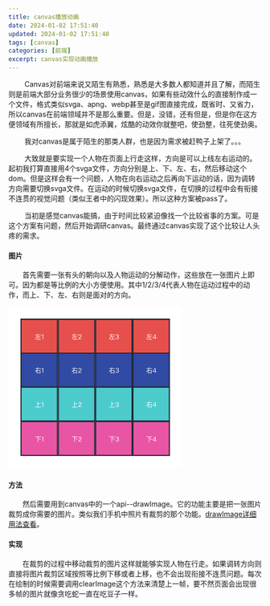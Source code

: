 ```yaml
---
title: canvas播放动画
date: 2024-01-02 17:51:40
updated: 2024-01-02 17:51:40
tags: [canvas]
categories: [前端]
excerpt: canvas实现动画播放
---
```

&emsp;&emsp; Canvas对前端来说又陌生有熟悉，熟悉是大多数人都知道并且了解，而陌生则是前端大部分业务很少的场景使用canvas，如果有些动效什么的直接制作成一个文件，格式类似svga、apng、webp甚至是gif图直接完成，既省时、又省力，所以canvas在前端领域并不是那么重要。但是，没错，还有但是，但是你在这方便领域有所擅长，那就是如虎添翼，炫酷的动效你就整吧，使劲整，往死使劲奥。

&emsp;&emsp; 我对canvas是属于陌生的那类人群，也是因为需求被赶鸭子上架了。。。

&emsp;&emsp; 大致就是要实现一个人物在页面上行走这样，方向是可以上线左右运动的。起初我打算直接用4个svga文件，方向分别是上、下、左、右，然后移动这个dom。但是这样会有一个问题，人物在向右运动之后再向下运动的话，因为调转方向需要切换svga文件。在运动的时候切换svga文件，在切换的过程中会有衔接不连贯的视觉问题（类似王者中的闪现效果）。所以这种方案被pass了。

&emsp;&emsp; 当初是感觉canvas能搞，由于时间比较紧迫像找一个比较省事的方案。可是这个方案有问题，然后开始调研canvas。最终通过canvas实现了这个比较让人头疼的需求。

#### 图片

&emsp;&emsp;首先需要一张有头的朝向以及人物运动的分解动作，这些放在一张图片上即可。因为都是等比例的大小方便使用。其中1/2/3/4代表人物在运动过程中的动作，而上、下、左、右则是面对的方向。

![方向及运动分解动作](../img/action.png)

#### 方法

&emsp;&emsp;然后需要用到canvas中的一个api--drawImage。它的功能主要是把一张图片裁剪成你需要的图片。类似我们手机中照片有裁剪的那个功能。[drawImage详细用法查看](https://developer.mozilla.org/en-US/docs/Web/API/CanvasRenderingContext2D/drawImage)。

#### 实现

&emsp;&emsp;在裁剪的过程中移动裁剪的图片这样就能够实现人物在行走。如果调转方向则直接将图片裁剪区域按照等比例下移或者上移，也不会出现衔接不连贯问题。每次在绘制的时候需要调用clearImage这个方法来清楚上一帧，要不然页面会出现很多帧的图片就像贪吃蛇一直在吃豆子一样。





